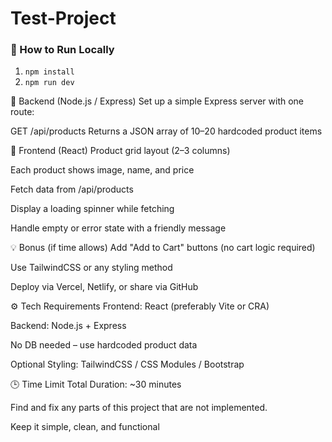 # Test-Project
### 🚀 How to Run Locally
1. `npm install`
2. `npm run dev`

🔹 Backend (Node.js / Express)
Set up a simple Express server with one route:

GET /api/products
Returns a JSON array of 10–20 hardcoded product items

🔹 Frontend (React)
Product grid layout (2–3 columns)

Each product shows image, name, and price

Fetch data from /api/products

Display a loading spinner while fetching

Handle empty or error state with a friendly message

💡 Bonus (if time allows)
Add "Add to Cart" buttons (no cart logic required)

Use TailwindCSS or any styling method

Deploy via Vercel, Netlify, or share via GitHub

⚙️ Tech Requirements
Frontend: React (preferably Vite or CRA)

Backend: Node.js + Express

No DB needed – use hardcoded product data

Optional Styling: TailwindCSS / CSS Modules / Bootstrap

🕒 Time Limit
Total Duration: ~30 minutes


Find and fix any parts of this project that are not implemented.

Keep it simple, clean, and functional





